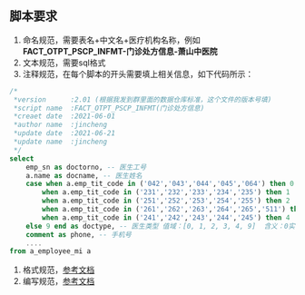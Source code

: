 ## 脚本要求
1. 命名规范，需要表名+中文名+医疗机构名称，例如**FACT_OTPT_PSCP_INFMT-门诊处方信息-萧山中医院**
2. 文本规范，需要sql格式
3. 注释规范，在每个脚本的开头需要填上相关信息，如下代码所示：
```sql
/*
 *version      :2.01 (根据我发到群里面的数据仓库标准，这个文件的版本号填)
 *script name  :FACT_OTPT_PSCP_INFMT(门诊处方信息)
 *creaet date  :2021-06-01
 *author name  :jincheng
 *update date  :2021-06-21
 *update name  :jincheng
 */
select 
    emp_sn as doctorno, -- 医生工号
    a.name as docname, -- 医生姓名 
    case when a.emp_tit_code in ('042','043','044','045','064') then 0
        when a.emp_tit_code in ('231','232','233','234','235') then 1
        when a.emp_tit_code in ('251','252','253','254','255') then 2
        when a.emp_tit_code in ('261','262','263','264','265','511') then 3
        when a.emp_tit_code in ('241','242','243','244','245') then 4
    else 9 end as doctype, -- 医生类型 值域：[0, 1, 2, 3, 4, 9]  含义：0实习医生,1医生,2护士,3医技4药剂,9其他  默认：默认1
    comment as phone, -- 手机号 
    ....
from a_employee_mi a
```
1. 格式规范，[参考文档](../sql规范/sql格式规范.md)
2. 编写规范，[参考文档](../sql规范/sql编写规范.md)